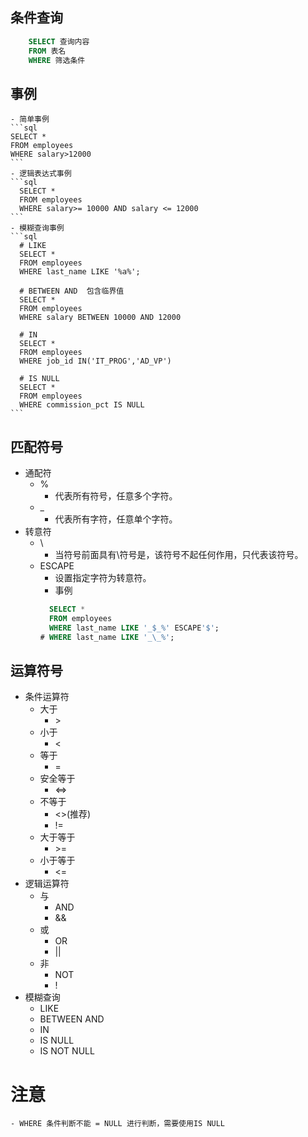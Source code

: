 ## 条件查询
```sql
    SELECT 查询内容
    FROM 表名
    WHERE 筛选条件
```
## 事例
    - 简单事例
    ```sql
    SELECT * 
    FROM employees 
    WHERE salary>12000
    ```
    - 逻辑表达式事例
    ```sql
      SELECT * 
      FROM employees 
      WHERE salary>= 10000 AND salary <= 12000
    ```
    - 模糊查询事例
    ```sql
      # LIKE
      SELECT * 
      FROM employees 
      WHERE last_name LIKE '%a%';
  
      # BETWEEN AND  包含临界值
      SELECT * 
      FROM employees 
      WHERE salary BETWEEN 10000 AND 12000
  
      # IN 
      SELECT * 
      FROM employees 
      WHERE job_id IN('IT_PROG','AD_VP')
  
      # IS NULL 
      SELECT * 
      FROM employees 
      WHERE commission_pct IS NULL
    ```
## 匹配符号
- 通配符
    - % 
        - 代表所有符号，任意多个字符。
    - _
        - 代表所有字符，任意单个字符。
- 转意符
    - \
        - 当符号前面具有\符号是，该符号不起任何作用，只代表该符号。
    - ESCAPE
        - 设置指定字符为转意符。
        - 事例
        ```sql
          SELECT * 
          FROM employees 
          WHERE last_name LIKE '_$_%' ESCAPE'$';
        # WHERE last_name LIKE '_\_%';
        ```
## 运算符号
- 条件运算符
    - 大于
        - \>
    - 小于
        - <
    - 等于
        - =
    - 安全等于
        - <=>
    - 不等于
        - <>(推荐)
        - !=
    - 大于等于
        - \>=
    - 小于等于
        - <=
- 逻辑运算符
    - 与
        - AND
        - &&
    - 或
        - OR
        - ||
    - 非
        - NOT
        - !
- 模糊查询
    - LIKE
    - BETWEEN AND
    - IN
    - IS NULL
    - IS NOT NULL
# 注意
    - WHERE 条件判断不能 = NULL 进行判断，需要使用IS NULL